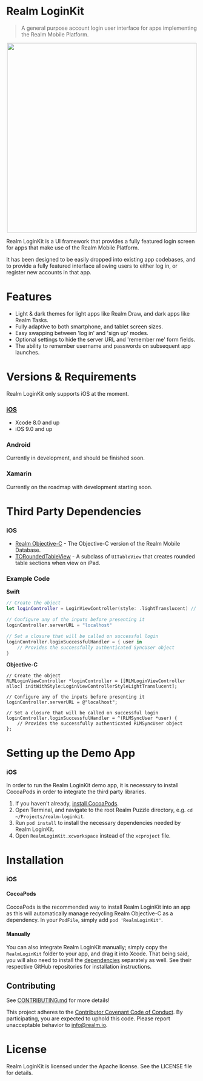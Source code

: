 # Realm LoginKit
> A general purpose account login user interface for apps implementing the Realm Mobile Platform.

<p align="center">
<img src="https://raw.githubusercontent.com/realm-demos/realm-loginkit/master/screenshot.jpg" width="500" style="margin:0 auto" />
</p>

Realm LoginKit is a UI framework that provides a fully featured login screen for apps that make use of the Realm Mobile Platform.

It has been designed to be easily dropped into existing app codebases, and to provide a fully featured interface allowing users to either log in, or register new accounts in that app.

# Features
* Light & dark themes for light apps like Realm Draw, and dark apps like Realm Tasks.
* Fully adaptive to both smartphone, and tablet screen sizes.
* Easy swapping between 'log in' and 'sign up' modes.
* Optional settings to hide the server URL and 'remember me' form fields.
* The ability to remember username and passwords on subsequent app launches.

# Versions & Requirements

Realm LoginKit only supports iOS at the moment. 

### [iOS](https://github.com/realm-demos/realm-loginkit/tree/master/RealmLoginKit%20Apple/) 
* Xcode 8.0 and up
* iOS 9.0 and up

### Android 
Currently in development, and should be finished soon.

### Xamarin 
Currently on the roadmap with development starting soon.

# Third Party Dependencies

### iOS
* [Realm Objective-C](https://realm.io/docs/objc/latest/) - The Objective-C version of the Realm Mobile Database.
* [TORoundedTableView](https://github.com/TimOliver/TORoundedTableView) - A subclass of `UITableView` that creates rounded table sections when view on iPad.

### Example Code

**Swift**

```swift
// Create the object
let loginController = LoginViewController(style: .lightTranslucent) // init() also defaults to lightTranslucent

// Configure any of the inputs before presenting it
loginController.serverURL = "localhost"

// Set a closure that will be called on successful login
loginController.loginSuccessfulHandler = { user in
	// Provides the successfully authenticated SyncUser object
}
```

**Objective-C**

```objc
// Create the object
RLMLoginViewController *loginController = [[RLMLoginViewController alloc] initWithStyle:LoginViewControllerStyleLightTranslucent];

// Configure any of the inputs before presenting it
loginController.serverURL = @"localhost";

// Set a closure that will be called on successful login
loginController.loginSuccessfulHandler = ^(RLMSyncUser *user) {
	// Provides the successfully authenticated RLMSyncUser object
};
```

# Setting up the Demo App
### iOS
In order to run the Realm LoginKit demo app, it is necessary to install CocoaPods in order to integrate the third party libraries.

1. If you haven't already, [install CocoaPods](https://guides.cocoapods.org/using/getting-started.html).
2. Open Terminal, and navigate to the root Realm Puzzle directory, e.g. `cd ~/Projects/realm-loginkit`.
3. Run `pod install` to install the necessary dependencies needed by Realm LoginKit.
4. Open `RealmLoginKit.xcworkspace` instead of the `xcproject` file.

# Installation

### iOS
#### CocoaPods
CocoaPods is the recommended way to install Realm LoginKit into an app as this will automatically manage recycling Realm Objective-C as a dependency. In your `PodFile`, simply add `pod 'RealmLoginKit'`.

#### Manually
You can also integrate Realm LoginKit manually; simply copy the `RealmLoginKit` folder to your app, and drag it into Xcode. That being said, you will also need to install the [dependencies](#Dependencies) separately as well. See their respective GitHub repositories for installation instructions.

## Contributing

See [CONTRIBUTING.md](CONTRIBUTING.md) for more details!

This project adheres to the [Contributor Covenant Code of Conduct](https://realm.io/conduct/). By participating, you are expected to uphold this code. Please report unacceptable behavior to [info@realm.io](mailto:info@realm.io).

# License

Realm LoginKit is licensed under the Apache license. See the LICENSE file for details.
